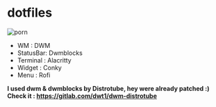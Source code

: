 # dotfiles
![porn](https://user-images.githubusercontent.com/37780087/151810753-16809a30-5f5b-4f88-87eb-c355524791e7.png)

* WM : DWM
* StatusBar: Dwmblocks
* Terminal : Alacritty
* Widget : Conky
* Menu : Rofi

__I used dwm & dwmblocks by Distrotube, hey were already patched :)__
__Check it : https://gitlab.com/dwt1/dwm-distrotube__
